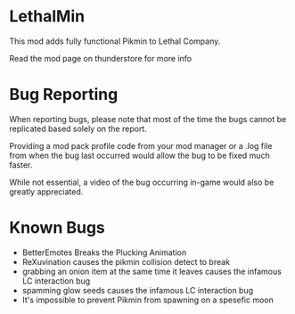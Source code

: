# LethalMin
This mod adds fully functional Pikmin to Lethal Company.

Read the mod page on thunderstore for more info

# Bug Reporting
When reporting bugs, please note that most of the time the bugs cannot be replicated based solely on the report. 

Providing a mod pack profile code from your mod manager or a .log file from when the bug last occurred would allow the bug to be fixed much faster. 

While not essential, a video of the bug occurring in-game would also be greatly appreciated.

# Known Bugs

- BetterEmotes Breaks the Plucking Animation
- ReXuvination causes the pikmin collision detect to break
- grabbing an onion item at the same time it leaves causes the infamous LC interaction bug
- spamming glow seeds causes the infamous LC interaction bug
- It's impossible to prevent Pikmin from spawning on a spesefic moon
